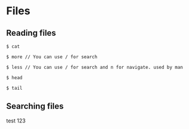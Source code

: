 # Files

## Reading files

	$ cat

	$ more // You can use / for search

	$ less // You can use / for search and n for navigate. used by man

	$ head

	$ tail


## Searching files

test 123
